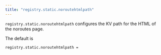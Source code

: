 ```yaml
---
title: "registry.static.noroutehtmlpath"
---
```


`registry.static.noroutehtmlpath` configures the KV path for the HTML of the
noroutes page.

The default is

	registry.static.noroutehtmlpath =
